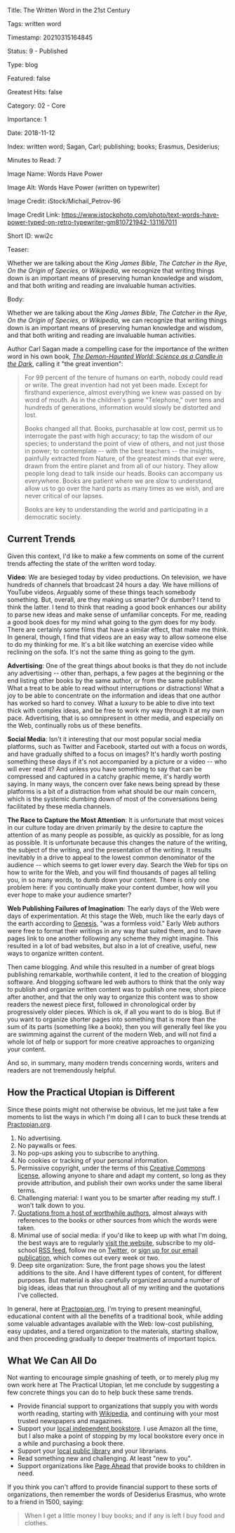 Title:  The Written Word in the 21st Century

Tags:   written word

Timestamp: 20210315164845

Status: 9 - Published

Type:   blog

Featured: false

Greatest Hits: false

Category: 02 - Core

Importance: 1

Date:   2018-11-12

Index:  written word; Sagan, Carl; publishing; books; Erasmus, Desiderius; 

Minutes to Read: 7

Image Name: Words Have Power

Image Alt: Words Have Power (written on typewriter)

Image Credit: iStock/Michail_Petrov-96

Image Credit Link: https://www.istockphoto.com/photo/text-words-have-power-typed-on-retro-typewriter-gm810721942-131167011

Short ID: wwi2c

Teaser:

Whether we are talking about the *King James Bible*, *The Catcher in the Rye*, *On the Origin of Species*, or *Wikipedia*, we recognize that writing things down is an important means of preserving human knowledge and wisdom, and that both writing and reading are invaluable human activities. 


Body:

Whether we are talking about the *King James Bible*, *The Catcher in the Rye*, *On the Origin of Species*, or *Wikipedia*, we can recognize that writing things down is an important means of preserving human knowledge and wisdom, and that both writing and reading are invaluable human activities.

Author Carl Sagan made a compelling case for the importance of the written word in his own book, *[The Demon-Haunted World: Science as a Candle in the Dark][sagan]*, calling it "the great invention":   
 
> For 99 percent of the tenure of humans on earth, nobody could read or write. The great invention had not yet been made. Except for firsthand experience, almost everything we knew was passed on by word of mouth. As in the children's game "Telephone," over tens and hundreds of generations, information would slowly be distorted and lost.  
>  
> Books changed all that. Books, purchasable at low cost, permit us to interrogate the past with high accuracy; to tap the wisdom of our species; to understand the point of view of others, and not just those in power; to contemplate -- with the best teachers -- the insights, painfully extracted from Nature, of the greatest minds that ever were, drawn from the entire planet and from all of our history. They allow people long dead to talk inside our heads. Books can accompany us everywhere. Books are patient where we are slow to understand, allow us to go over the hard parts as many times as we wish, and are never critical of our lapses. 
>
> Books are key to understanding the world and participating in a democratic society.


## Current Trends

Given this context, I'd like to make a few comments on some of the current trends affecting the state of the written word today. 

**Video**: We are besieged today by video productions. On television, we have hundreds of channels that broadcast 24 hours a day. We have millions of YouTube videos. Arguably some of these things teach somebody something. But, overall, are they making us smarter? Or dumber? I tend to think the latter. I tend to think that reading a good book enhances our ability to parse new ideas and make sense of unfamiliar concepts. For me, reading a good book does for my mind what going to the gym does for my body. There are certainly some films that have a similar effect, that make me think. In general, though, I find that videos are an easy way to allow someone else to do my thinking for me. It's a bit like watching an exercise video while reclining on the sofa. It's not the same thing as going to the gym. 

**Advertising**: One of the great things about books is that they do not include any advertising -- other than, perhaps, a few pages at the beginning or the end listing other books by the same author, or from the same publisher. What a treat to be able to read without interruptions or distractions! What a joy to be able to concentrate on the information and ideas that one author has worked so hard to convey. What a luxury to be able to dive into text thick with complex ideas, and be free to work my way through it at my own pace. Advertising, that is so omnipresent in other media, and especially on the Web, continually robs us of these benefits. 

**Social Media**: Isn't it interesting that our most popular social media platforms, such as Twitter and Facebook, started out with a focus on words, and have gradually shifted to a focus on images? It's hardly worth posting something these days if it's not accompanied by a picture or a video -- who will ever read it? And unless you have something to say that can be compressed and captured in a catchy graphic meme, it's hardly worth saying. In many ways, the concern over fake news being spread by these platforms is a bit of a distraction from what should be our main concern, which is the systemic dumbing down of most of the conversations being facilitated by these media channels.  

**The Race to Capture the Most Attention**: It is unfortunate that most voices in our culture today are driven primarily by  the desire to capture the attention of as many people as possible, as quickly as possible, for as long as possible. It is unfortunate because this changes the nature of the writing, the subject of the writing, and the presentation of the writing. It results inevitably in a drive to appeal to the lowest common denominator of the audience -- which seems to get lower every day. Search the Web for tips on how to write for the Web, and you will find thousands of pages all telling you, in so many words, to dumb down your content. There is only one problem here: if you continually make your content dumber, how will you ever hope to make your audience smarter?

**Web Publishing Failures of Imagination**: The early days of the Web were days of experimentation. At this stage the Web, much like the early days of the earth according to [Genesis][], "was a formless void." Early Web authors were free to format their writings in any way that suited them, and to have pages link to one another following any scheme they might imagine. This resulted in a lot of bad websites, but also in a lot of creative, useful, new ways to organize written content. 

Then came blogging. And while this resulted in a number of great blogs publishing remarkable, worthwhile content, it led to the creation of blogging software. And blogging software led web authors to think that the only way to publish and organize written content was to publish one new, short piece after another, and that the only way to organize this content was to show readers the newest piece first, followed in chronological order by progressively older pieces. Which is ok, if all you want to do is blog. But if you want to organize shorter pages into something that is more than the sum of its parts (something like a book), then you will generally feel like you are swimming against the current of the modern Web, and will not find a whole lot of help or support for more creative approaches to organizing your content. 

And so, in summary, many modern trends concerning words, writers and readers are not tremendously helpful. 

## How the Practical Utopian is Different

Since these points might not otherwise be obvious, let me just take a few moments to list the ways in which I'm doing all I can to buck these trends at [Practopian.org][pract]. 

1. No advertising.
2. No paywalls or fees. 
3. No pop-ups asking you to subscribe to anything. 
4. No cookies or tracking of your personal information.
5. Permissive copyright, under the terms of this [Creative Commons license][ccl], allowing anyone to share and adapt my content, so long as they provide attribution, and publish their own works under the same liberal terms. 
6. Challenging material: I want you to be smarter after reading my stuff. I won't talk down to you. 
7. [Quotations from a host of worthwhile authors][quotes], almost always with references to the books or other sources from which the words were taken. 
8. Minimal use of social media: if you'd like to keep up with what I'm doing, the best ways are to regularly [visit the website][pract], subscribe to my old-school [RSS feed][rss], follow me on [Twitter][], or [sign up for our email publication][email], which comes out every week or two. 
9. Deep site organization: Sure, the front page shows you the latest additions to the site. And I have different types of content, for different purposes. But material is also carefully organized around a number of big ideas, ideas that run throughout all of my writing and the quotations I've collected. 

In general, here at [Practopian.org](https://Practopian.org), I'm trying to present meaningful, educational content with all the benefits of a traditional book, while adding some valuable advantages available with the Web: low-cost publishing, easy updates, and a tiered organization to the materials, starting shallow, and then proceeding gradually to deeper treatments of important topics. 

## What We Can All Do

Not wanting to encourage simple gnashing of teeth, or to merely plug my own work here at The Practical Utopian, let me conclude by suggesting a few concrete things you can do to help buck these same trends. 

* Provide financial support to organizations that supply you with words worth reading, starting with [Wikipedia][], and continuing with your most trusted newspapers and magazines. 
* Support your [local independent bookstore][books]. I use Amazon all the time, but I also make a point of stopping by my local bookstore every once in a while and purchasing a book there. 
* Support your [local public library][lib] and your librarians. 
* Read something new and challenging. At least "new to you".
* Support organizations like [Page Ahead][pgahd] that provide books to children in need.  

If you think you can't afford to provide financial support to these sorts of organizations, then remember the words of Desiderius Erasmus, who wrote to a friend in 1500, saying:   
 
> When I get a little money I buy books; and if any is left I buy food and clothes.


[basics]: ../../basics/index.html

[books]: http://www.phinneybooks.com

[blog]: ../../blog/index.html

[original]: ../../explore/latest-original-content.html

[ccl]: https://creativecommons.org/licenses/by-sa/4.0/

[core]: ../../core/core-clusters.html

[culture]: ../../tags/cultural-evolution.html

[email]: https://eepurl.com/c0Smf5

[evolution]: ../../tags/evolution.html

[genesis]: http://www.vatican.va/archive/bible/genesis/documents/bible_genesis_en.html

[lib]: https://www.spl.org/

[pgahd]: http://www.pageahead.org

[pract]: https://practopian.org

[prorg]: ../../index.html

[quotes]: ../../quotes/index.html

[rss]: ../../rss.xml

[sagan]: https://amzn.to/2pMCdH1

[twitter]: https://twitter.com/herbbowie

[wikipedia]: https://donate.wikimedia.org/

[written-word]: ../../tags/written-word.html
